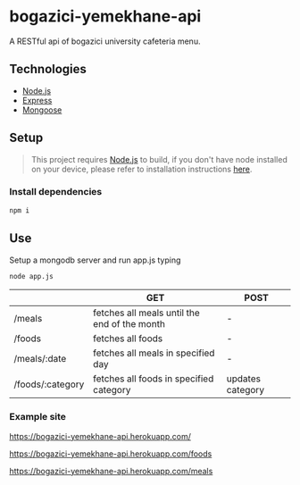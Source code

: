 # bogazici-yemekhane-api
A RESTful api of bogazici university cafeteria menu.

## Technologies

- [Node.js](https://nodejs.org/en/)
- [Express](https://expressjs.com/)
- [Mongoose](https://mongoosejs.com)

## Setup

> This project requires [Node.js](https://nodejs.org/en/) to build, if you don't have node installed on your device, please refer to installation instructions [here](https://nodejs.org/en/download/).

### Install dependencies

```bash
npm i
```

## Use

Setup a mongodb server and run app.js typing

```bash
node app.js
```

|                  | GET                                          | POST             |
| ---------------- | -------------------------------------------- | ---------------- |
| /meals           | fetches all meals until the end of the month | -                |
| /foods           | fetches all foods                            | -                |
| /meals/:date     | fetches all meals in specified day           | -                |
| /foods/:category | fetches all foods in specified category      | updates category |

### Example site

https://bogazici-yemekhane-api.herokuapp.com/

https://bogazici-yemekhane-api.herokuapp.com/foods

https://bogazici-yemekhane-api.herokuapp.com/meals
